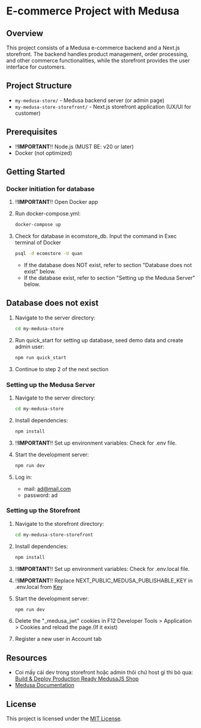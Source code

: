 # E-commerce Project with Medusa

## Overview

This project consists of a Medusa e-commerce backend and a Next.js storefront. The backend handles product management, order processing, and other commerce functionalities, while the storefront provides the user interface for customers.

## Project Structure

- `my-medusa-store/` - Medusa backend server (or admin page)
- `my-medusa-store-storefront/` - Next.js storefront application (UX/UI for customer)

## Prerequisites

- ‼️**IMPORTANT**‼️ Node.js (MUST BE: v20 or later)
- Docker (not optimized)

## Getting Started

### Docker initiation for database

1. ‼️**IMPORTANT**‼️ Open Docker app

2. Run docker-compose.yml:
   ```bash
   docker-compose up
   ```
3. Check for database in ecomstore_db. Input the command in Exec terminal of Docker

   ```bash
   psql -d ecomstore -U quan
   ```

   - If the database does NOT exist, refer to section "Database does not exist" below.
   - If the database exist, refer to section "Setting up the Medusa Server" below.

## Database does not exist

1. Navigate to the server directory:

   ```bash
   cd my-medusa-store
   ```

2. Run quick_start for setting up database, seed demo data and create admin user:

   ```bash
   npm run quick_start
   ```

3. Continue to step 2 of the next section

### Setting up the Medusa Server

1. Navigate to the server directory:

   ```bash
   cd my-medusa-store
   ```

2. Install dependencies:

   ```bash
   npm install
   ```

3. ‼️**IMPORTANT**‼️ Set up environment variables: Check for .env file.

4. Start the development server:

   ```bash
   npm run dev
   ```

5. Log in:
   - mail: ad@mail.com
   - password: ad

### Setting up the Storefront

1. Navigate to the storefront directory:

   ```bash
   cd my-medusa-store-storefront
   ```

2. Install dependencies:

   ```bash
   npm install
   ```

3. ‼️**IMPORTANT**‼️ Set up environment variables: Check for .env.local file.

4. ‼️**IMPORTANT**‼️ Replace NEXT_PUBLIC_MEDUSA_PUBLISHABLE_KEY in .env.local from [Key](http://localhost:9000/app/settings/publishable-api-keys)

5. Start the development server:

   ```bash
   npm run dev
   ```

6. Delete the "\_medusa_jwt" cookies in F12 Developer Tools > Application > Cookies and reload the page.(If it exist)

7. Register a new user in Account tab

## Resources

- Coi mấy cái dev trong storefront hoặc admin thôi chứ host gì thì bỏ qua: [Build & Deploy Production Ready MedusaJS Shop](https://www.youtube.com/watch?v=XjMWSwoAOQc)
- [Medusa Documentation](https://docs.medusajs.com/learn)

## License

This project is licensed under the [MIT License](my-medusa-store-storefront/LICENSE).
